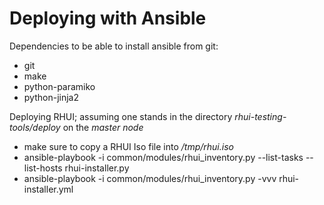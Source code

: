 Deploying with Ansible
=================

Dependencies to be able to install ansible from git:
* git
* make
* python-paramiko
* python-jinja2

Deploying RHUI; assuming one stands in the directory _rhui-testing-tools/deploy_ on the _master node_
* make sure to copy a RHUI Iso file into _/tmp/rhui.iso_
* ansible-playbook -i common/modules/rhui_inventory.py --list-tasks --list-hosts rhui-installer.py
* ansible-playbook -i common/modules/rhui_inventory.py -vvv rhui-installer.yml 
